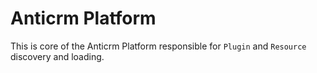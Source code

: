 # Anticrm Platform

This is core of the Anticrm Platform responsible for `Plugin` and `Resource` discovery and loading.
